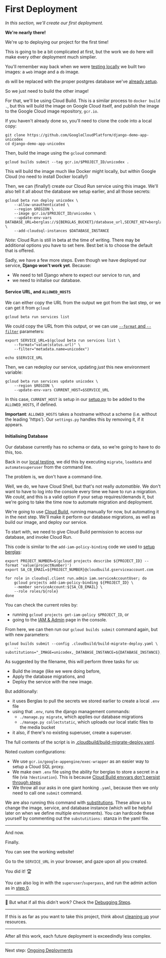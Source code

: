 # First Deployment

*In this section, we'll create our first deployment.*

**We're nearly there!**

We're up to deploying our project for the first time!

This is going to be a bit complicated at first, but the work we do here will make every other deployment much simplier. 

You'll remember way back when we were [testing locally](00-test-local.md) we built two images: a `web` image and a `db` image. 

`db` will be replaced with the proper postgres database we've [already setup](20-setup-sql.md). 

So we just need to build the other image!

For that, we'll be using Cloud Build. This is a similar process to `docker build .`, but this will build the image on Google Cloud itself, and publish the image to the Google Cloud image repository, `gcr.io`. 

If you haven't already done so, you'll need to clone the code into a local copy: 

```shell
git clone https://github.com/GoogleCloudPlatform/django-demo-app-unicodex
cd django-demo-app-unicodex
```

Then, build the image using the `gcloud` command:

```shell
gcloud builds submit --tag gcr.io/$PROJECT_ID/unicodex .
```

This will build the image much like Docker might locally, but within Google Cloud (no need to install Docker locally!)

Then, we can (finally!) create our Cloud Run service using this image. We'll also tell it all about the database we setup earlier, and all those secrets: 

```shell
gcloud beta run deploy unicodex \
    --allow-unauthenticated \
    --region $REGION \
    --image gcr.io/$PROJECT_ID/unicodex \
    --update-env-vars DATABASE_URL=berglas://${BERGLAS_BUCKET}/database_url,SECRET_KEY=berglas://${BERGLAS_BUCKET}/secret_key,GS_BUCKET_NAME=berglas://${BERGLAS_BUCKET}/media_bucket \
    --add-cloudsql-instances $DATABASE_INSTANCE
```

*Note:* Cloud Run is still in beta at the time of writing. There may be additional options you have to set here. Best bet is to choose the default that is offered. 

Sadly, we have a few more steps. Even though we have deployed our service, **Django won't work yet**. Because: 

* We need to tell Django where to expect our service to run, and 
* we need to initalise our database.

#### Service URL, and `ALLOWED_HOSTS` 

We can either copy the URL from the output we got from the last step, or we can get it from `gcloud`

```shell,exclude
gcloud beta run services list
```

We could copy the URL from this output, or we can use [`--format` and `--filter`](https://dev.to/googlecloud/giving-format-to-your-gcloud-output-57gm) parameters:

```shell
export SERVICE_URL=$(gcloud beta run services list \
	--format="value(status.url)" \
	--filter="metadata.name=unicodex")
	 
echo $SERVICE_URL
```

Then, we can redeploy our service, updating *just* this new environment variable: 

```shell
gcloud beta run services update unicodex \
	--region $REGION \
	--update-env-vars CURRENT_HOST=$SERVICE_URL
```

In this case, `CURRENT_HOST` is setup in our [setup.py](../setup.py) to be added to the `ALLOWED_HOSTS`, if defined. 


**Important**: `ALLOWED_HOSTS` takes a hostname without a scheme (i.e. without the leading 'https'). Our `settings.py` handles this by removing it, if it appears. 

#### Initialising Database

Our database currently has no schema or data, so we're going to have to do this, too. 

Back in our [local testing](00-test-local.md), we did this by executing `migrate`, `loaddata` and `automatesuperuser` from the command line. 

The problem is, we don't have a command-line. 

Well, we do, we have Cloud Shell, but that's not really *automatible*. We don't want to have to log into the console every time we have to run a migration. We *could*, and this is a valid option if your setup requires/demands it, but we're going to take the time now to automate migration and deployment. 

We're going to use [Cloud Build](https://cloud.google.com/cloud-build/), running manually for now, but automating it in the next step. We'll make it perform our database migrations, as well as build our image, and deploy our service. 

To start with, we need to give Cloud Build permission to access our database, and invoke Cloud Run. 

This code is similar to the `add-iam-policy-binding` code we used to [setup berglas](40-setup-secrets.md): 

```shell
export PROJECT_NUMBER=$(gcloud projects describe ${PROJECT_ID} --format 'value(projectNumber)')
export SA_CB_EMAIL=${PROJECT_NUMBER}@cloudbuild.gserviceaccount.com

for role in cloudsql.client run.admin iam.serviceAccountUser; do
	gcloud projects add-iam-policy-binding ${PROJECT_ID} \
	--member serviceAccount:${SA_CB_EMAIL} \
	--role roles/${role}
done
```

You can check the current roles by:

* running `gcloud projects get-iam-policy $PROJECT_ID`, or 
* going to the [IAM & Admin](https://console.cloud.google.com/iam-admin/iam) page in the console. 

From here, we can then run our `gcloud builds submit` command again, but with new parameters: 

```shell
gcloud builds submit --config .cloudbuild/build-migrate-deploy.yaml \
    --substitutions="_IMAGE=unicodex,_DATABASE_INSTANCE=${DATABASE_INSTANCE},_SERVICE=unicodex,_BERGLAS_BUCKET=${BERGLAS_BUCKET}"
```

As suggested by the filename, this will perform three tasks for us: 

* Build the image (like we were doing before, 
* Apply the database migrations, and
* Deploy the service with the new image. 

But additionally: 

* it uses Berglas to pull the secrets we stored earlier to create a local `.env` file
* using that `.env`, runs the django management commands: 
  * `./manage.py migrate`, which applies our database migrations
  * `./manage.py collectstatic`, which uploads our local static files to the media bucket
* it also, if there's no existing superuser, create a superuser. 


The full contents of the script is in [.cloudbuild/build-migrate-deploy.yaml](../.cloudbuild/build-migrate-deploy.yaml). 


Noted custom configurations: 

* We use `gcr.io/google-appengine/exec-wrapper` as an easier way to setup a Cloud SQL proxy. 
* We make own `.env` file using the ability for berglas to store a secret in a file (via `?destination`). This is because [Cloud Build envvars don't persist through steps](https://github.com/GoogleCloudPlatform/berglas/tree/master/examples/cloudbuild)
* We throw all our asks in one giant honking `.yaml`, because then we only need to call one `submit` command. 

We are also running this command with [substitutions](https://cloud.google.com/cloud-build/docs/configuring-builds/substitute-variable-values#using_user-defined_substitutions). These allow us to change the image, service, and database instance (which will be helpful later on when we define multiple environments). You can hardcode these yourself by commenting out the `substutitions:` stanza in the yaml file. 

---

And now. 

Finally. 

You can see the working website!

Go to the `SERVICE_URL` in your browser, and gaze upon all you created. 

You did it! 🏆

You can also log in with the `superuser`/`superpass`, and run the admin action as in [step 0](00-test-local.md). 

---

🤔 But what if all this didn't work? Check the [Debugging Steps](zz_debugging.md).


---

If this is as far as you want to take this project, think about [cleaning up](90-cleanup.md) your resources.

---

After all this work, each future deployment is exceedindly less complex. 

---

Next step: [Ongoing Deployments](60-ongoing-deployments.md)